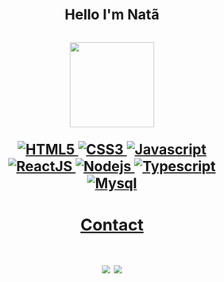  <div style="display:flex">
 <div align="center">
<h1>Hello I'm Natã <h1/>
  <a href="https://github.com/NatanBreaks">
  <img height="170em" src="https://github-readme-stats.vercel.app/api?username=NatanBreaks&show_icons=true&theme=dark&include_all_commits=true&count_private=true"/>
  
<div/>
   
<div>

  ![HTML5](https://img.shields.io/badge/HTML5-E34F26?style=for-the-badge&logo=html5&logoColor=white)
  ![CSS3](https://img.shields.io/badge/CSS3-1572B6?style=for-the-badge&logo=css3&logoColor=white)
  ![Javascript](https://img.shields.io/badge/JavaScript-F7DF1E?style=for-the-badge&logo=javascript&logoColor=black)
  ![ReactJS](https://img.shields.io/badge/ReactJs-61DAFB?style=for-the-badge&logo=react&logoColor=35495E)
  ![Nodejs](https://img.shields.io/badge/NodeJs-61DAFB?style=for-the-badge&logo=node&logoColor=35495E)
  ![Typescript](https://img.shields.io/badge/Typescript-35495E?style=for-the-badge&logo=typescript&logoColor=white)
  ![Mysql](https://img.shields.io/badge/Mysql-E34F26?style=for-the-badge&logo=mysql&logoColor=white)

</div>
   
<div>
<h3>Contact<h3/>
 
<a href="https://www.linkedin.com/in/nata-silva/" target="_blank"><img src="https://img.shields.io/badge/-LinkedIn-%230077B5?style=for-the-badge&logo=linkedin&logoColor=white" target="_blank"></a> 
<a href="mailto:natanlucas771@gmail.com"><img src="https://img.shields.io/badge/Gmail-D14836?style=for-the-badge&logo=gmail&logoColor=white" target="_blank"></a>
 <div/>




